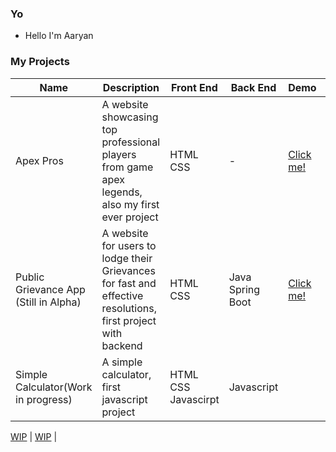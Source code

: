 ### Yo
- Hello I'm Aaryan
                     

### My Projects

| Name | Description | Front End | Back End | Demo | Repo |
| --- | --- | --- | --- | --- | --- |
| Apex Pros | A website showcasing top professional players from game apex legends, also my first ever project | HTML CSS | - |  <a href="https://aaryan-thakur.github.io/Apex-Pros/">Click me!</a> |  <a href="https://github.com/Aaryan-Thakur/Apex-Pros/">Click me!</a> |
| Public Grievance App (Still in Alpha) | A website for users to lodge their Grievances for fast and effective resolutions, first project with backend | HTML CSS | Java Spring Boot |  <a href="https://publicgrievanceapp.herokuapp.com/">Click me!</a> |  <a href="https://github.com/Aaryan-Thakur/Public_Grievance_Program">Click me!</a> |
| Simple Calculator(Work in progress) | A simple calculator, first javascript project | HTML CSS Javascirpt | Javascript | 
<a href="https://aaryan-thakur.github.io/Calculator/">WIP</a>
 |  <a href="https://github.com/Aaryan-Thakur/Calculator">WIP</a> |
